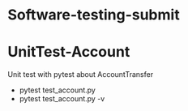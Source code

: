 # Software-testing-submit

# UnitTest-Account
Unit test with pytest about AccountTransfer

- pytest test_account.py
- pytest test_account.py -v
